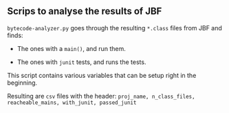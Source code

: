 ## Scrips to analyse the results of JBF


`bytecode-analyzer.py` goes through the resulting `*.class` files from JBF and finds:

* The ones with a `main()`, and run them.

* The ones with `junit` tests, and runs the tests.

This script contains various variables that can be setup right in the beginning.

Resulting are `csv` files with the header: `proj_name, n_class_files, reacheable_mains, with_junit, passed_junit` 
